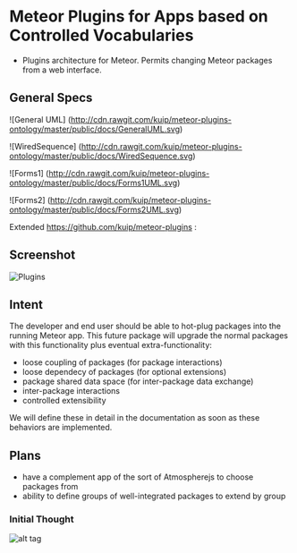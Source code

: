 # Meteor Plugins for Apps based on Controlled Vocabularies
+ Plugins architecture for Meteor. Permits changing Meteor packages from a web interface.

## General Specs

![General UML] (http://cdn.rawgit.com/kuip/meteor-plugins-ontology/master/public/docs/GeneralUML.svg)

![WiredSequence] (http://cdn.rawgit.com/kuip/meteor-plugins-ontology/master/public/docs/WiredSequence.svg)

![Forms1] (http://cdn.rawgit.com/kuip/meteor-plugins-ontology/master/public/docs/Forms1UML.svg)

![Forms2] (http://cdn.rawgit.com/kuip/meteor-plugins-ontology/master/public/docs/Forms2UML.svg)


Extended https://github.com/kuip/meteor-plugins :

## Screenshot

![Plugins](https://raw.githubusercontent.com/oro8oro/meteor-plugins/master/public/Plugins-screenshot1.png)

## Intent
The developer and end user should be able to hot-plug packages into the running Meteor app. This future package will upgrade the normal packages with this functionality plus eventual extra-functionality:

* loose coupling of packages (for package interactions)
* loose dependecy of packages (for optional extensions)
* package shared data space (for inter-package data exchange)
* inter-package interactions
* controlled extensibility

We will define these in detail in the documentation as soon as these behaviors are implemented.

## Plans
* have a complement app of the sort of Atmospherejs to choose packages from
* ability to define groups of well-integrated packages to extend by group

### Initial Thought
![alt tag](https://raw.githubusercontent.com/oro8oro/meteor-plugins/master/Plugins-class-diagram.png)
